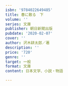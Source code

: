 ```yaml
---
isbn: '9784022649485'
title: 春に散る　下
volume: ''
series: 文庫
publisher: 朝日新聞出版
pubdate: '2020-02-07'
cover: ''
author: 沢木耕太郎／著
description: ''
price: '720'
genre: ''
target: 一般
format: 文庫
content: 日本文学、小説・物語

---
```

